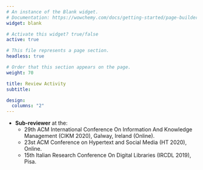 ```yaml
---
# An instance of the Blank widget.
# Documentation: https://wowchemy.com/docs/getting-started/page-builder/
widget: blank

# Activate this widget? true/false
active: true

# This file represents a page section.
headless: true

# Order that this section appears on the page.
weight: 70

title: Review Activity
subtitle:

design:
  columns: "2"
---
```


- **Sub-reviewer** at the:
  - 29th ACM International Conference On Information And Knowledge Management (CIKM 2020), Galway, Ireland (Online).
  - 23st ACM Conference on Hypertext and Social Media (HT 2020), Online.
  - 15th Italian Research Conference On Digital Libraries (IRCDL 2019), Pisa.
